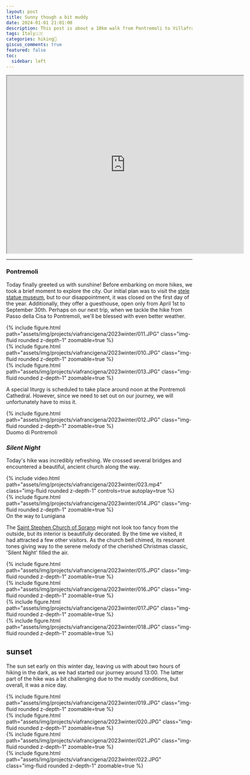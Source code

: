 ```yaml
---
layout: post
title: Sunny though a bit muddy
date: 2024-01-01 21:01:00
description: This post is about a 10km walk from Pontremoli to Villafranca in Lunigiana.
tags: Italy🇮🇹
categories: hiking🥾
giscus_comments: true
featured: false
toc:
  sidebar: left
---
```


<iframe src="https://www.google.com/maps/d/u/0/embed?mid=11Q1mvmmJWBncequDL_7iPxj_qWwNV8Q&ehbc=2E312F&noprof=1" width="640" height="480"></iframe>

---

### Pontremoli

Today finally greeted us with sunshine! Before embarking on more hikes, we took a brief moment to explore the city. Our initial plan was to visit the [stele statue museum](https://maps.app.goo.gl/bBaUjSCr6J9e8N889), but to our disappointment, it was closed on the first day of the year. Additionally, they offer a guesthouse, open only from April 1st to September 30th. Perhaps on our next trip, when we tackle the hike from Passo della Cisa to Pontremoli, we'll be blessed with even better weather.

<div class="row mt-3">
    <div class="col-sm mt-3 mt-md-0">
        {% include figure.html path="assets/img/projects/viafrancigena/2023winter/011.JPG" class="img-fluid rounded z-depth-1" zoomable=true %}
    </div>
    <div class="col-sm mt-3 mt-md-0">
        {% include figure.html path="assets/img/projects/viafrancigena/2023winter/010.JPG" class="img-fluid rounded z-depth-1" zoomable=true %}
    </div>
    <div class="col-sm mt-3 mt-md-0">
        {% include figure.html path="assets/img/projects/viafrancigena/2023winter/013.JPG" class="img-fluid rounded z-depth-1" zoomable=true %}
    </div>    
</div>

A special liturgy is scheduled to take place around noon at the Pontremoli Cathedral. However, since we need to set out on our journey, we will unfortunately have to miss it.

<div class="row mt-3">
    <div class="col-sm mt-3 mt-md-0">
        {% include figure.html path="assets/img/projects/viafrancigena/2023winter/012.JPG" class="img-fluid rounded z-depth-1" zoomable=true %}
    </div>
</div>
<div class="caption">
    Duomo di Pontremoli
</div>

### _Silent Night_

Today's hike was incredibly refreshing. We crossed several bridges and encountered a beautiful, ancient church along the way.

<div class="row mt-3">
        {% include video.html path="assets/img/projects/viafrancigena/2023winter/023.mp4" class="img-fluid rounded z-depth-1" controls=true autoplay=true %}
</div>

<div class="row mt-3">
    <div class="col-sm mt-3 mt-md-0">
        {% include figure.html path="assets/img/projects/viafrancigena/2023winter/014.JPG" class="img-fluid rounded z-depth-1" zoomable=true %}
    </div>
</div>
<div class="caption">
    On the way to Lunigiana
</div>

The [Saint Stephen Church of Sorano](https://maps.app.goo.gl/nYBFLRK6cBeedVaMA) might not look too fancy from the outside, but its interior is beautifully decorated. By the time we visited, it had attracted a few other visitors. As the church bell chimed, its resonant tones giving way to the serene melody of the cherished Christmas classic, 'Silent Night' filled the air.

<div class="row mt-3">
    <div class="col-sm mt-3 mt-md-0">
        {% include figure.html path="assets/img/projects/viafrancigena/2023winter/015.JPG" class="img-fluid rounded z-depth-1" zoomable=true %}
    </div>
    <div class="col-sm mt-3 mt-md-0">
        {% include figure.html path="assets/img/projects/viafrancigena/2023winter/016.JPG" class="img-fluid rounded z-depth-1" zoomable=true %}
    </div>
</div>



<div class="row mt-3">
    <div class="col-sm mt-3 mt-md-0">
        {% include figure.html path="assets/img/projects/viafrancigena/2023winter/017.JPG" class="img-fluid rounded z-depth-1" zoomable=true %}
    </div>
    <div class="col-sm mt-3 mt-md-0">
        {% include figure.html path="assets/img/projects/viafrancigena/2023winter/018.JPG" class="img-fluid rounded z-depth-1" zoomable=true %}
    </div>
</div>

## sunset

The sun set early on this winter day, leaving us with about two hours of hiking in the dark, as we had started our journey around 13:00. The latter part of the hike was a bit challenging due to the muddy conditions, but overall, it was a nice day.

<div class="row mt-3">
    <div class="col-sm mt-3 mt-md-0">
        {% include figure.html path="assets/img/projects/viafrancigena/2023winter/019.JPG" class="img-fluid rounded z-depth-1" zoomable=true %}
    </div>
    <div class="col-sm mt-3 mt-md-0">
        {% include figure.html path="assets/img/projects/viafrancigena/2023winter/020.JPG" class="img-fluid rounded z-depth-1" zoomable=true %}
    </div>
</div>

<div class="row mt-3">
    <div class="col-sm mt-3 mt-md-0">
        {% include figure.html path="assets/img/projects/viafrancigena/2023winter/021.JPG" class="img-fluid rounded z-depth-1" zoomable=true %}
    </div>
    <div class="col-sm mt-3 mt-md-0">
        {% include figure.html path="assets/img/projects/viafrancigena/2023winter/022.JPG" class="img-fluid rounded z-depth-1" zoomable=true %}
    </div>
</div>


